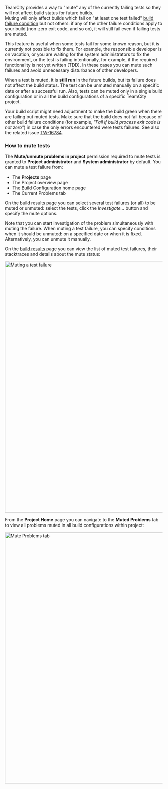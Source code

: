 [//]: # (title: Muting Test Failures)
[//]: # (auxiliary-id: Muting Test Failures)

TeamCity provides a way to "mute" any of the currently failing tests so they will not affect build status for future builds.   
Muting will only affect builds which fail on "at least one test failed" [build failure condition](build-failure-conditions.md) but not others: if any of the other failure conditions apply to your build (non\-zero exit code, and so on), it will still fail even if failing tests are muted.

This feature is useful when some tests fail for some known reason, but it is currently not possible to fix them. For example, the responsible developer is on vacation, or you are waiting for the system administrators to fix the environment, or the test is failing intentionally, for example, if the required functionality is not yet written (TDD). In these cases you can mute such failures and avoid unnecessary disturbance of other developers.

When a test is muted, it is __still run__ in the future builds, but its failure does not affect the build status. The test can be unmuted manually on a specific date or after a successful run. Also, tests can be muted only in a single build configuration or in all the build configurations of a specific TeamCity project.

Your build script might need adjustment to make the build green when there are failing but muted tests. Make sure that the build does not fail because of other build failure conditions (for example, _"Fail if build process exit code is not zero"_) in case the only errors encountered were tests failures. See also the related issue [TW-16784](http://youtrack.jetbrains.net/issue/TW-16784).

### How to mute tests

The __Mute/unmute problems in project__ permission required to mute tests is granted to __Project administrator__ and __System administrator__ by default. You can mute a test failure from:
* The __Projects__ page
* The Project overview page
* The Build Configuration home page
* The Current Problems tab

On the build results page you can select several test failures (or all) to be muted or unmuted: select the tests, click the _Investigate..._ button and specify the mute options.

Note that you can start investigation of the problem simultaneously with muting the failure. When muting a test failure, you can specify conditions when it should be unmuted: on a specified date or when it is fixed. Alternatively, you can unmute it manually.

On the [build results](working-with-build-results.md) page you can view the list of muted test failures, their stacktraces and details about the mute status:

<img src="testMute.png" width="800" alt="Muting a test failure"/>

From the __Project Home__ page you can navigate to the __Muted Problems__ tab to view all problems muted in all build configurations within project:

<img src="mutedProblemsTab.PNG" width="800" alt="Mute Problems tab"/>


[//]: # (Internal note. Do not delete. "Muting Test Failuresd219e77.txt")    



